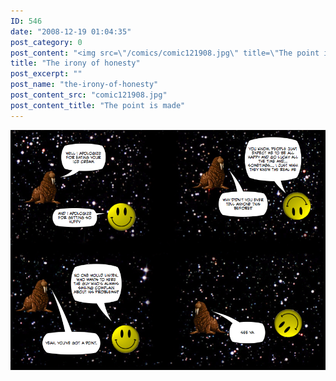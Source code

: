 ```yaml
---
ID: 546
date: "2008-12-19 01:04:35"
post_category: 0
post_content: "<img src=\"/comics/comic121908.jpg\" title=\"The point is made\" />"
title: "The irony of honesty"
post_excerpt: ""
post_name: "the-irony-of-honesty"
post_content_src: "comic121908.jpg"
post_content_title: "The point is made"
---
```



[![The point is made](/comics-hi-res/comic121908.jpg)](/comics-hi-res/comic121908.jpg)
